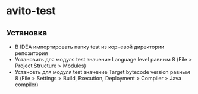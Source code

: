 # avito-test
## Установка
 - В IDEA импортировать папку test из корневой директории репозитория
 - Установить для модуля test значение Language level равным 8 (File > Project Structure > Modules)
 - Установть для модуля test значение Target bytecode version равным 8 (File > Settings > Build, Execution, Deployment > Compiler > Java compiler)